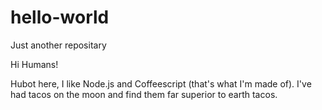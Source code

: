 # hello-world
Just another repositary

Hi Humans!

Hubot here, I like Node.js and Coffeescript (that's what I'm made of).
I've had tacos on the moon and find them far superior to earth tacos.
